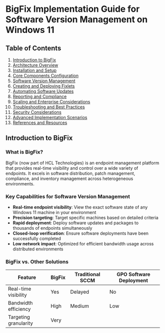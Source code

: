 # BigFix Implementation Guide for Software Version Management on Windows 11

## Table of Contents
1. [Introduction to BigFix](#introduction-to-bigfix)
2. [Architecture Overview](#architecture-overview)
3. [Installation and Setup](#installation-and-setup)
4. [Core Components Configuration](#core-components-configuration)
5. [Software Version Management](#software-version-management)
6. [Creating and Deploying Fixlets](#creating-and-deploying-fixlets)
7. [Automating Software Updates](#automating-software-updates)
8. [Reporting and Compliance](#reporting-and-compliance)
9. [Scaling and Enterprise Considerations](#scaling-and-enterprise-considerations)
10. [Troubleshooting and Best Practices](#troubleshooting-and-best-practices)
11. [Security Considerations](#security-considerations)
12. [Advanced Implementation Scenarios](#advanced-implementation-scenarios)
13. [References and Resources](#references-and-resources)

## Introduction to BigFix

### What is BigFix?
BigFix (now part of HCL Technologies) is an endpoint management platform that provides real-time visibility and control over a wide variety of endpoints. It excels in software distribution, patch management, compliance, and inventory management across heterogeneous environments.

### Key Capabilities for Software Version Management
- **Real-time endpoint visibility**: View the exact software state of any Windows 11 machine in your environment
- **Precision targeting**: Target specific machines based on detailed criteria
- **Rapid deployment**: Deploy software updates and packages to thousands of endpoints simultaneously
- **Closed-loop verification**: Ensure software deployments have been successfully completed
- **Low network impact**: Optimized for efficient bandwidth usage across distributed environments

### BigFix vs. Other Solutions
| Feature               | BigFix | Traditional SCCM | GPO Software Deployment |
| --------------------- | ------ | ---------------- | ----------------------- |
| Real-time visibility  | Yes    | Delayed          | No                      |
| Bandwidth efficiency  | High   | Medium           | Low                     |
| Targeting granularity | Very   |                  |                         |